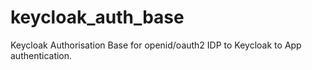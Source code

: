 # keycloak_auth_base
Keycloak Authorisation Base for openid/oauth2 IDP to Keycloak to App authentication.
